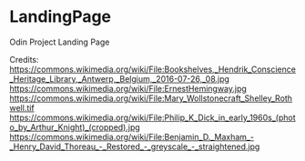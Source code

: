 # LandingPage
Odin Project Landing Page


Credits:
https://commons.wikimedia.org/wiki/File:Bookshelves,_Hendrik_Conscience_Heritage_Library,_Antwerp,_Belgium,_2016-07-26,_08.jpg
https://commons.wikimedia.org/wiki/File:ErnestHemingway.jpg
https://commons.wikimedia.org/wiki/File:Mary_Wollstonecraft_Shelley_Rothwell.tif
https://commons.wikimedia.org/wiki/File:Philip_K_Dick_in_early_1960s_(photo_by_Arthur_Knight)_(cropped).jpg
https://commons.wikimedia.org/wiki/File:Benjamin_D._Maxham_-_Henry_David_Thoreau_-_Restored_-_greyscale_-_straightened.jpg